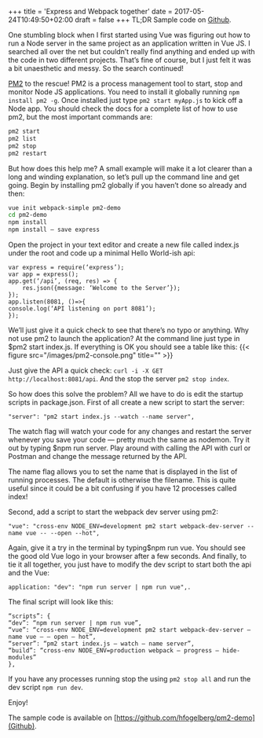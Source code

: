 +++
title = 'Express and Webpack together'
date = 2017-05-24T10:49:50+02:00
draft = false
+++
TL;DR Sample code on [Github](https://github.com/hfogelberg/pm2-demo).

One stumbling block when I first started using Vue was figuring out how to run a Node server in the same project as an application written in Vue JS. I searched all over the net but couldn’t really find anything and ended up with the code in two different projects. That’s fine of course, but I just felt it was a bit unaesthetic and messy. So the search continued!

[PM2](https://pm2.keymetrics.io/) to the rescue!
PM2 is a process management tool to start, stop and monitor Node JS applications. You need to install it globally running `npm install pm2 -g`. Once installed just type `pm2 start myApp.js` to kick off a Node app. You should check the docs for a complete list of how to use pm2, but the most important commands are:

```bash
pm2 start
pm2 list
pm2 stop
pm2 restart
```

But how does this help me?
A small example will make it a lot clearer than a long and winding explanation, so let’s pull up the command line and get going. Begin by installing pm2 globally if you haven’t done so already and then:

```bash
vue init webpack-simple pm2-demo
cd pm2-demo
npm install
npm install — save express
```

Open the project in your text editor and create a new file called index.js under the root and code up a minimal Hello World-ish api:

```
var express = require(‘express’);
var app = express();
app.get(‘/api’, (req, res) => {
    res.json({message: ‘Welcome to the Server’});
});
app.listen(8081, ()=>{
console.log(‘API listening on port 8081’);
});
```

We’ll just give it a quick check to see that there’s no typo or anything. Why not use pm2 to launch the application? At the command line just type in $pm2 start index.js. If everything is OK you should see a table like this:
{{< figure src="/images/pm2-console.png" title="" >}}

Just give the API a quick check: `curl -i -X GET http://localhost:8081/api`. And the stop the server `pm2 stop index`.

So how does this solve the problem?
All we have to do is edit the startup scripts in package.json. First of all create a new script to start the server:
```
"server": "pm2 start index.js --watch --name server",
```

The watch flag will watch your code for any changes and restart the server whenever you save your code — pretty much the same as nodemon. Try it out by typing $npm run server. Play around with calling the API with curl or Postman and change the message returned by the API.

The name flag allows you to set the name that is displayed in the list of running processes. The default is otherwise the filename. This is quite useful since it could be a bit confusing if you have 12 processes called index!

Second, add a script to start the webpack dev server using pm2:
```
"vue": "cross-env NODE_ENV=development pm2 start webpack-dev-server --name vue -- --open --hot",
```

Again, give it a try in the terminal by typing$npm run vue. You should see the good old Vue logo in your browser after a few seconds. And finally, to tie it all together, you just have to modify the dev script to start both the api and the Vue:
```
application: "dev": "npm run server | npm run vue",.
```

The final script will look like this:

```
“scripts”: {
“dev”: “npm run server | npm run vue”,
“vue”: “cross-env NODE_ENV=development pm2 start webpack-dev-server — name vue — — open — hot”,
“server”: “pm2 start index.js — watch — name server”,
“build”: “cross-env NODE_ENV=production webpack — progress — hide-modules”
},
```

If you have any processes running stop the using `pm2 stop all` and run the dev script `npm run dev`.

Enjoy!


The sample code is available on [https://github.com/hfogelberg/pm2-demo](Github).

